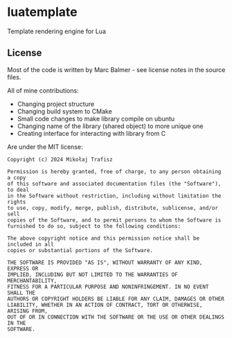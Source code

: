 # luatemplate
Template rendering engine for Lua

## License
Most of the code is written by Marc Balmer - see license notes in the source files.

All of mine contributions:
- Changing project structure
- Changing build system to CMake
- Small code changes to make library compile on ubuntu
- Changing name of the library (shared object) to more unique one
- Creating interface for interacting with library from C

Are under the MIT license:

```
Copyright (c) 2024 Mikołaj Trafisz

Permission is hereby granted, free of charge, to any person obtaining a copy
of this software and associated documentation files (the "Software"), to deal
in the Software without restriction, including without limitation the rights
to use, copy, modify, merge, publish, distribute, sublicense, and/or sell
copies of the Software, and to permit persons to whom the Software is
furnished to do so, subject to the following conditions:

The above copyright notice and this permission notice shall be included in all
copies or substantial portions of the Software.

THE SOFTWARE IS PROVIDED "AS IS", WITHOUT WARRANTY OF ANY KIND, EXPRESS OR
IMPLIED, INCLUDING BUT NOT LIMITED TO THE WARRANTIES OF MERCHANTABILITY,
FITNESS FOR A PARTICULAR PURPOSE AND NONINFRINGEMENT. IN NO EVENT SHALL THE
AUTHORS OR COPYRIGHT HOLDERS BE LIABLE FOR ANY CLAIM, DAMAGES OR OTHER
LIABILITY, WHETHER IN AN ACTION OF CONTRACT, TORT OR OTHERWISE, ARISING FROM,
OUT OF OR IN CONNECTION WITH THE SOFTWARE OR THE USE OR OTHER DEALINGS IN THE
SOFTWARE.
```
